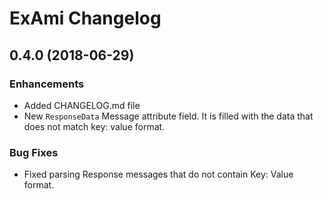 # ExAmi Changelog

## 0.4.0 (2018-06-29)

### Enhancements

* Added CHANGELOG.md file
* New `ResponseData` Message attribute field. It is filled with the data that does
  not match key: value format.

### Bug Fixes

* Fixed parsing Response messages that do not contain Key: Value format.
